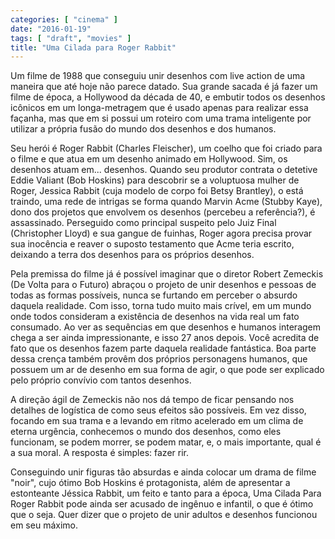 ```yaml
---
categories: [ "cinema" ]
date: "2016-01-19"
tags: [ "draft", "movies" ]
title: "Uma Cilada para Roger Rabbit"
---
```

Um filme de 1988 que conseguiu unir desenhos com live action de uma
maneira que até hoje não parece datado. Sua grande sacada é já fazer
um filme de época, a Hollywood da década de 40, e embutir todos os
desenhos icônicos em um longa-metragem que é usado apenas para realizar
essa façanha, mas que em si possui um roteiro com uma trama inteligente
por utilizar a própria fusão do mundo dos desenhos e dos humanos.

Seu herói é Roger Rabbit (Charles Fleischer), um coelho que foi criado
para o filme e que atua em um desenho animado em Hollywood. Sim, os
desenhos atuam em... desenhos. Quando seu produtor contrata o detetive
Eddie Valiant (Bob Hoskins) para descobrir se a voluptuosa mulher de
Roger, Jessica Rabbit (cuja modelo de corpo foi Betsy Brantley), o está
traindo, uma rede de intrigas se forma quando Marvin Acme (Stubby Kaye),
dono dos projetos que envolvem os desenhos (percebeu a referência?),
é assassinado. Perseguido como principal suspeito pelo Juiz Final
(Christopher Lloyd) e sua gangue de fuinhas, Roger agora precisa provar
sua inocência e reaver o suposto testamento que Acme teria escrito,
deixando a terra dos desenhos para os próprios desenhos.

Pela premissa do filme já é possível imaginar que o diretor Robert
Zemeckis (De Volta para o Futuro) abraçou o projeto de unir desenhos e
pessoas de todas as formas possíveis, nunca se furtando em perceber o
absurdo daquela realidade. Com isso, torna tudo muito mais crível, em
um mundo onde todos consideram a existência de desenhos na vida real um
fato consumado. Ao ver as sequências em que desenhos e humanos interagem
chega a ser ainda impressionante, e isso 27 anos depois. Você acredita
de fato que os desenhos fazem parte daquela realidade fantástica. Boa
parte dessa crença também provêm dos próprios personagens humanos,
que possuem um ar de desenho em sua forma de agir, o que pode ser
explicado pelo próprio convívio com tantos desenhos.

A direção ágil de Zemeckis não nos dá tempo de ficar pensando
nos detalhes de logística de como seus efeitos são possíveis. Em vez
disso, focando em sua trama e a levando em ritmo acelerado em um clima de
eterna urgência, conhecemos o mundo dos desenhos, como eles funcionam,
se podem morrer, se podem matar, e, o mais importante, qual é a sua
moral. A resposta é simples: fazer rir.

Conseguindo unir figuras tão absurdas e ainda colocar um drama de filme
"noir", cujo ótimo Bob Hoskins é protagonista, além de apresentar a
estonteante Jéssica Rabbit, um feito e tanto para a época, Uma Cilada
Para Roger Rabbit pode ainda ser acusado de ingênuo e infantil, o que
é ótimo que o seja. Quer dizer que o projeto de unir adultos e desenhos
funcionou em seu máximo.
